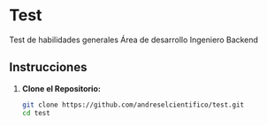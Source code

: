 # Test
Test de habilidades generales Área de desarrollo Ingeniero Backend

## Instrucciones

1. **Clone el Repositorio:**
   ```bash
   git clone https://github.com/andreselcientifico/test.git
   cd test
